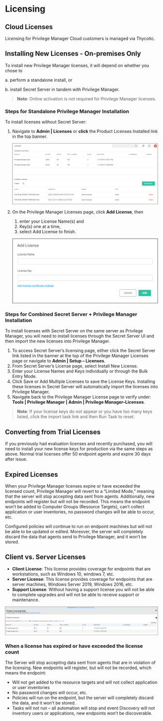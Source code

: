 [title]: # (Licensing)
[tags]: # (Licensing,On-premises,Cloud)
[priority]: # (503)
# Licensing

## Cloud Licenses

Licensing for Privilege Manager Cloud customers is managed via Thycotic.

## Installing New Licenses - On-premises Only

To install new Privilege Manager licenses, it will depend on whether you chose to

a. perform a standalone install, or

b. install Secret Server in tandem with Privilege Manager.

>**Note**:
>Online activation is not required for Privilege Manager licenses.

### Steps for Standalone Privilege Manager Installation

To install licenses without Secret Server:

1. Navigate to __Admin | Licenses__ or __click__ the Product Licenses Installed link in the top banner.

   ![Navigate to Licensing Page](images/license/nav-to-licensing.png)

1. On the Privilege Manager Licenses page, click __Add License__, then 
   1. enter your License Name(s) and 
   1. Key(s) one at a time, 
   1. select Add License to finish.

   ![Enter licenses and keys](images/license/enter-lic.png)

### Steps for Combined Secret Server + Privilege Manager Installation

To install licenses with Secret Server on the same server as Privilege Manager, you will need to install licenses through the Secret Server UI and then import the new licenses into Privilege Manager.

1. To access Secret Server’s licensing page, either click the Secret Server link listed in the banner at the top of the Privilege Manager Licenses page or navigate to __Admin | Setup – Licenses__.
1. From Secret Server’s License page, select Install New License.
1. Enter your License Names and Keys individually or through the Bulk Entry Mode. 
1. Click Save or Add Multiple Licenses to save the License Keys. Installing these licenses in Secret Server will automatically import the licenses into Privilege Manager.  
1. Navigate back to the Privilege Manager License page to verify under:
   __Tools | Privilege Manager | Admin | Privilege Manager–Licenses__.

>**Note**:
>If your license keys do not appear or you have too many keys listed, click the import task link and then Run Task to reset.

## Converting from Trial Licenses

If you previously had evaluation licenses and recently purchased, you will need to install your new license keys for production via the same steps as above. Normal trial licenses offer 50 endpoint agents and expire 30 days after issue.

## Expired Licenses

When your Privilege Manager licenses expire or have exceeded the licensed count, Privilege Manager will revert to a “Limited Mode,” meaning that the server will stop accepting data sent from agents. Additionally, new endpoints will register but will not be recorded. This means the endpoint won’t be added to Computer Groups (Resource Targets), can’t collect application or user inventories, no password changes will be able to occur, etc.

Configured policies will continue to run on endpoint machines but will not be able to be updated or edited. Moreover, the server will completely discard the data that agents send to Privilege Manager, and it won’t be stored.

## Client vs. Server Licenses

* __Client License__: This license provides coverage for endpoints that are workstations, such as Windows 10, windows 7, etc.
* __Server License__: This license provides coverage for endpoints that are server machines, Windows Server 2019, Windows 2016, etc.
* __Support License__: Without having a support license you will not be able to complete upgrades and will not be able to receive support or maintenance.

![Product Licenses](images/license/licenses.png)

### When a license has expired or have exceeded the license count

The Server will stop accepting data sent from agents that are in violation of the licensing. New endpoints will register, but will not be recorded, which means the endpoint:

* Will not get added to the resource targets and will not collect application or user inventories
* No password changes will occur, etc.
* Policies will run on the endpoint, but the server will completely discard the data, and it won’t be stored.
* Tasks will not run – all automation will stop and event Discovery will not inventory users or applications, new endpoints won’t be discoverable.
